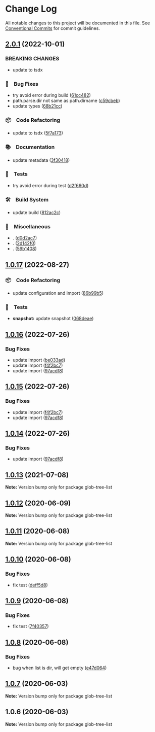 # Change Log

All notable changes to this project will be documented in this file.
See [Conventional Commits](https://conventionalcommits.org) for commit guidelines.

## [2.0.1](https://github.com/bluelovers/ws-glob/compare/glob-tree-list@1.0.17...glob-tree-list@2.0.1) (2022-10-01)


### BREAKING CHANGES

* update to tsdx



### 🐛　Bug Fixes

* try avoid error during build ([61cc482](https://github.com/bluelovers/ws-glob/commit/61cc482db8c623a19eaed567dd285da0e53a454b))
* path.parse.dir not same as path.dirname ([c59cbeb](https://github.com/bluelovers/ws-glob/commit/c59cbebe73cd574619d15b5210b0e3ff2c2dc0f8))
* update types ([68b21cc](https://github.com/bluelovers/ws-glob/commit/68b21cca5b5fabdf49f017b42ce6b066b3246169))


### 📦　Code Refactoring

* update to tsdx ([5f7a173](https://github.com/bluelovers/ws-glob/commit/5f7a173a670fa7d52e7461fa919c7561b145d122))


### 📚　Documentation

* update metadata ([3f30418](https://github.com/bluelovers/ws-glob/commit/3f30418f0fe0441a71f77a889402645f8ed2df6e))


### 🚨　Tests

* try avoid error during test ([d2f660d](https://github.com/bluelovers/ws-glob/commit/d2f660daf106e873988e4f19657c89bbe5218e27))


### 🛠　Build System

* update build ([812ac2c](https://github.com/bluelovers/ws-glob/commit/812ac2ca3ad45eb9425ccae2aca12194845c3514))


### 🔖　Miscellaneous

* . ([d0d2ac7](https://github.com/bluelovers/ws-glob/commit/d0d2ac75f58ca1e5e8b3f587fd19641e81400103))
* . ([2d142f0](https://github.com/bluelovers/ws-glob/commit/2d142f045c10661b9e6bd5eccef53c9acb8628c3))
* . ([59b1408](https://github.com/bluelovers/ws-glob/commit/59b1408bc15a3b5316fc55a17a23b026082a0586))



## [1.0.17](https://github.com/bluelovers/ws-glob/compare/glob-tree-list@1.0.16...glob-tree-list@1.0.17) (2022-08-27)



### 📦　Code Refactoring

* update configuration and import ([86b99b5](https://github.com/bluelovers/ws-glob/commit/86b99b509badbacb5c5deceff92578a1170b8ef3))


### 🚨　Tests

* **snapshot:** update snapshot ([068deae](https://github.com/bluelovers/ws-glob/commit/068deaed1bb88be47f03e6ef7b220a4ac1175261))



## [1.0.16](https://github.com/bluelovers/ws-glob/compare/glob-tree-list@1.0.13...glob-tree-list@1.0.16) (2022-07-26)


### Bug Fixes

* update import ([be033ad](https://github.com/bluelovers/ws-glob/commit/be033ad34afd1feccae8c332f169a76a020a1125))
* update import ([f4f2bc7](https://github.com/bluelovers/ws-glob/commit/f4f2bc79c1b479c0d8e1e82bfd9bb84a5ddc32dd))
* update import ([97acdf8](https://github.com/bluelovers/ws-glob/commit/97acdf82a11ff3328157869f47ee26676991efc9))





## [1.0.15](https://github.com/bluelovers/ws-glob/compare/glob-tree-list@1.0.13...glob-tree-list@1.0.15) (2022-07-26)


### Bug Fixes

* update import ([f4f2bc7](https://github.com/bluelovers/ws-glob/commit/f4f2bc79c1b479c0d8e1e82bfd9bb84a5ddc32dd))
* update import ([97acdf8](https://github.com/bluelovers/ws-glob/commit/97acdf82a11ff3328157869f47ee26676991efc9))





## [1.0.14](https://github.com/bluelovers/ws-glob/compare/glob-tree-list@1.0.13...glob-tree-list@1.0.14) (2022-07-26)


### Bug Fixes

* update import ([97acdf8](https://github.com/bluelovers/ws-glob/commit/97acdf82a11ff3328157869f47ee26676991efc9))





## [1.0.13](https://github.com/bluelovers/ws-glob/compare/glob-tree-list@1.0.12...glob-tree-list@1.0.13) (2021-07-08)

**Note:** Version bump only for package glob-tree-list





## [1.0.12](https://github.com/bluelovers/ws-glob/compare/glob-tree-list@1.0.11...glob-tree-list@1.0.12) (2020-06-09)

**Note:** Version bump only for package glob-tree-list





## [1.0.11](https://github.com/bluelovers/ws-glob/compare/glob-tree-list@1.0.10...glob-tree-list@1.0.11) (2020-06-08)

**Note:** Version bump only for package glob-tree-list





## [1.0.10](https://github.com/bluelovers/ws-glob/compare/glob-tree-list@1.0.9...glob-tree-list@1.0.10) (2020-06-08)


### Bug Fixes

* fix test ([deff5d8](https://github.com/bluelovers/ws-glob/commit/deff5d86b64362c781d94e8f6e83cd885709a1dd))





## [1.0.9](https://github.com/bluelovers/ws-glob/compare/glob-tree-list@1.0.8...glob-tree-list@1.0.9) (2020-06-08)


### Bug Fixes

* fix test ([7f40357](https://github.com/bluelovers/ws-glob/commit/7f40357f760b082f5168a2907daa368dbe44756e))





## [1.0.8](https://github.com/bluelovers/ws-glob/compare/glob-tree-list@1.0.7...glob-tree-list@1.0.8) (2020-06-08)


### Bug Fixes

* bug when list is dir, will get empty ([e47d064](https://github.com/bluelovers/ws-glob/commit/e47d064cd99cba1c2b1797b9604a4a6514a11fa3))





## [1.0.7](https://github.com/bluelovers/ws-glob/compare/glob-tree-list@1.0.6...glob-tree-list@1.0.7) (2020-06-03)

**Note:** Version bump only for package glob-tree-list





## 1.0.6 (2020-06-03)

**Note:** Version bump only for package glob-tree-list

